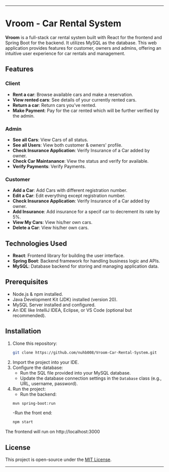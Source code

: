 ﻿
---

# Vroom - Car Rental System

**Vroom** is a full-stack car rental system built with React for the frontend and Spring Boot for the backend. It utilizes MySQL as the database. This web application provides features for customer, owners and admins, offering an intuitive user experience for car rentals and management.

## Features

### Client
- **Rent a car**: Browse available cars and make a reservation.
- **View rented cars**: See details of your currently rented cars.
- **Return a car**: Return cars you’ve rented.
- **Make Payment**: Pay for the car rented which will be further verified by the admin.

### Admin
- **See all Cars**: View Cars of all status.
- **See all Users**: View both customer & owners' profile.
- **Check Insurance Application**: Verify Insurance of a Car added by owner.
- **Check Car Maintanance**: View the status and verify for available.
- **Verify Payments**: Verify Payments.
 
### Customer
- **Add a Car**: Add Cars with different registration number.
- **Edit a Car**: Edit everything except registration number.
- **Check Insurance Application**: Verify Insurance of a Car added by owner.
- **Add Insurance**: Add insurance for a specif car to decrement its rate by 5%.
- **View My Cars**: View his/her own cars.
- **Delete a Car**: View his/her own cars.

## Technologies Used
- **React**: Frontend library for building the user interface.
- **Spring Boot**: Backend framework for handling business logic and APIs.
- **MySQL**: Database backend for storing and managing application data.

## Prerequisites
- Node.js & npm installed.
- Java Development Kit (JDK) installed (version 20).
- MySQL Server installed and configured.
- An IDE like IntelliJ IDEA, Eclipse, or VS Code (optional but recommended).

## Installation
1. Clone this repository:
   ```bash
   git clone https://github.com/nuhb008/Vroom-Car-Rental-System.git
   ```
2. Import the project into your IDE.
3. Configure the database:
    - Run the SQL file provided into your MySQL database.
    - Update the database connection settings in the `Database` class (e.g., URL, username, password).
4. Run the project:
    - Run the backend:
   ```bash
   mvn spring-boot:run
   ```
   -Run the front end:
   ```bash
   npm start
   ```
The frontend will run on http://localhost:3000

## License
This project is open-source under the [MIT License](LICENSE).

---

